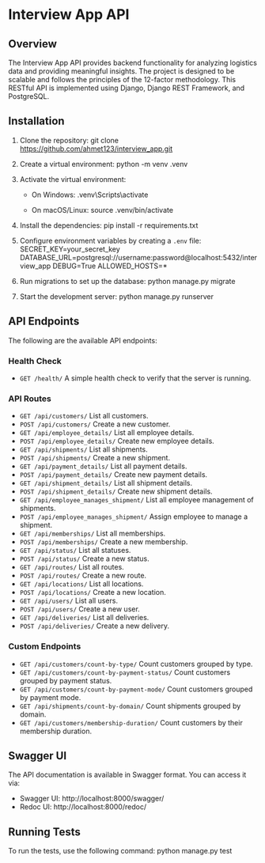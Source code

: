 # Interview App API

## Overview
The Interview App API provides backend functionality for analyzing logistics data and providing meaningful insights. The project is designed to be scalable and follows the principles of the 12-factor methodology. This RESTful API is implemented using Django, Django REST Framework, and PostgreSQL.

## Installation

1. Clone the repository:
   git clone https://github.com/ahmet123/interview_app.git

2. Create a virtual environment:
   python -m venv .venv

3. Activate the virtual environment:

   - On Windows:
     .venv\Scripts\activate

   - On macOS/Linux:
     source .venv/bin/activate

4. Install the dependencies:
   pip install -r requirements.txt

5. Configure environment variables by creating a `.env` file:
   SECRET_KEY=your_secret_key
   DATABASE_URL=postgresql://username:password@localhost:5432/interview_app
   DEBUG=True
   ALLOWED_HOSTS=*

6. Run migrations to set up the database:
   python manage.py migrate

7. Start the development server:
   python manage.py runserver

## API Endpoints

The following are the available API endpoints:

### Health Check
- `GET /health/`
  A simple health check to verify that the server is running.

### API Routes
- `GET /api/customers/`
  List all customers.
- `POST /api/customers/`
  Create a new customer.
- `GET /api/employee_details/`
  List all employee details.
- `POST /api/employee_details/`
  Create new employee details.
- `GET /api/shipments/`
  List all shipments.
- `POST /api/shipments/`
  Create a new shipment.
- `GET /api/payment_details/`
  List all payment details.
- `POST /api/payment_details/`
  Create new payment details.
- `GET /api/shipment_details/`
  List all shipment details.
- `POST /api/shipment_details/`
  Create new shipment details.
- `GET /api/employee_manages_shipment/`
  List all employee management of shipments.
- `POST /api/employee_manages_shipment/`
  Assign employee to manage a shipment.
- `GET /api/memberships/`
  List all memberships.
- `POST /api/memberships/`
  Create a new membership.
- `GET /api/status/`
  List all statuses.
- `POST /api/status/`
  Create a new status.
- `GET /api/routes/`
  List all routes.
- `POST /api/routes/`
  Create a new route.
- `GET /api/locations/`
  List all locations.
- `POST /api/locations/`
  Create a new location.
- `GET /api/users/`
  List all users.
- `POST /api/users/`
  Create a new user.
- `GET /api/deliveries/`
  List all deliveries.
- `POST /api/deliveries/`
  Create a new delivery.

### Custom Endpoints
- `GET /api/customers/count-by-type/`
  Count customers grouped by type.
- `GET /api/customers/count-by-payment-status/`
  Count customers grouped by payment status.
- `GET /api/customers/count-by-payment-mode/`
  Count customers grouped by payment mode.
- `GET /api/shipments/count-by-domain/`
  Count shipments grouped by domain.
- `GET /api/customers/membership-duration/`
  Count customers by their membership duration.

## Swagger UI
The API documentation is available in Swagger format. You can access it via:

- Swagger UI: http://localhost:8000/swagger/
- Redoc UI: http://localhost:8000/redoc/

## Running Tests
To run the tests, use the following command:
   python manage.py test